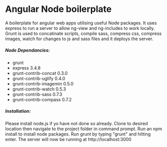 Angular Node boilerplate
=====================

A boilerplate for angular web apps utilising useful Node packages. It uses express to run a server to allow ng-view and ng-includes to work locally. Grunt is used to concatinate scripts, compile sass, compress css, compress images, watch for changes to js and sass files and it deploys the server.

##### Node Dependancies:

- grunt
- express 3.4.8
- grunt-contrib-concat 0.3.0
- grunt-contrib-uglify 0.4.0
- grunt-contrib-imagemin 0.5.0
- grunt-contrib-watch 0.5.3
- grunt-contrib-sass 0.7.3
- grunt-contrib-compass 0.7.2

##### Installation:

Please install node.js if yo have not done so already. Clone to desired location then navigate to the project folder in command prompt. Run an npm install to install node packages. Run grunt by typing "grunt" and hitting enter.  The server will now be running at http://localhost:3000